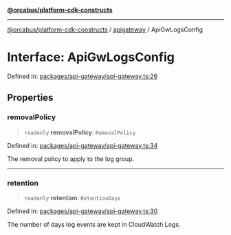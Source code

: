 [**@orcabus/platform-cdk-constructs**](../../../../README.md)

***

[@orcabus/platform-cdk-constructs](../../../../README.md) / [apigateway](../README.md) / ApiGwLogsConfig

# Interface: ApiGwLogsConfig

Defined in: [packages/api-gateway/api-gateway.ts:26](https://github.com/OrcaBus/platform-cdk-constructs/blob/f32b67f3286f201d56d0d44eb040dea7b253bf65/packages/api-gateway/api-gateway.ts#L26)

## Properties

### removalPolicy

> `readonly` **removalPolicy**: `RemovalPolicy`

Defined in: [packages/api-gateway/api-gateway.ts:34](https://github.com/OrcaBus/platform-cdk-constructs/blob/f32b67f3286f201d56d0d44eb040dea7b253bf65/packages/api-gateway/api-gateway.ts#L34)

The removal policy to apply to the log group.

***

### retention

> `readonly` **retention**: `RetentionDays`

Defined in: [packages/api-gateway/api-gateway.ts:30](https://github.com/OrcaBus/platform-cdk-constructs/blob/f32b67f3286f201d56d0d44eb040dea7b253bf65/packages/api-gateway/api-gateway.ts#L30)

The number of days log events are kept in CloudWatch Logs.
